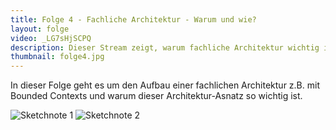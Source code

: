 ```yaml
---
title: Folge 4 - Fachliche Architektur - Warum und wie?
layout: folge
video: _LG7sHjSCPQ
description: Dieser Stream zeigt, warum fachliche Architektur wichtig ist und wie man sie aufbauen kann.
thumbnail: folge4.jpg
---
```


In dieser Folge geht es um den Aufbau einer fachlichen Architektur
z.B. mit Bounded Contexts und warum dieser Architektur-Asnatz so
wichtig ist.

![Sketchnote 1](folge4.png "Sketchnote")
![Sketchnote 2](folge4-1.png "Sketchnote")
